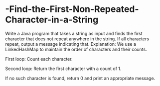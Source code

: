# -Find-the-First-Non-Repeated-Character-in-a-String
Write a Java program that takes a string as input and finds the first character that does not repeat anywhere in the string. If all characters repeat, output a message indicating that.
 Explanation:
We use a LinkedHashMap to maintain the order of characters and their counts.

First loop: Count each character.

Second loop: Return the first character with a count of 1.

If no such character is found, return 0 and print an appropriate message.


